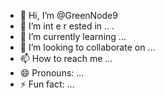- 👋 Hi, I’m @GreenNode9
-  👀 I’m  int e    r   ested in  .. . 
- 🌱 I’m currently learning  ...
- 💞️ I’m looking to collaborate on ...
- 📫 How to reach me ...
- 😄 Pronouns: ...
- ⚡ Fun fact: ...

<!---
GreenNode9/GreenNode9 is a ✨ special ✨ repository because its `README.md` (this file) appears on your GitHub profile.
You can click the Preview link to take a look at your changes.
--->

